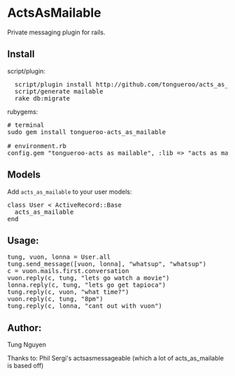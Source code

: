 ActsAsMailable
=============

Private messaging plugin for rails.

Install
-------

script/plugin:

<pre>
  script/plugin install http://github.com/tongueroo/acts_as_mailable.git
  script/generate mailable
  rake db:migrate
</pre>

rubygems:

<pre>
# terminal
sudo gem install tongueroo-acts_as_mailable

# environment.rb
config.gem "tongueroo-acts_as_mailable", :lib => "acts_as_mailable", :source => "http://gems.github.com"
</pre>

Models
------

Add <code>acts\_as\_mailable</code> to your user models:

<pre>
class User < ActiveRecord::Base
  acts_as_mailable
end
</pre>

Usage:
----------

<pre>
tung, vuon, lonna = User.all
tung.send_message([vuon, lonna], "whatsup", "whatsup")
c = vuon.mails.first.conversation
vuon.reply(c, tung, "lets go watch a movie")
lonna.reply(c, tung, "lets go get tapioca")
tung.reply(c, vuon, "what time?")
vuon.reply(c, tung, "8pm")
tung.reply(c, lonna, "cant out with vuon")
</pre>


Author:
----------

Tung Nguyen

Thanks to:
  Phil Sergi's actsasmessageable (which a lot of acts_as_mailable is based off)